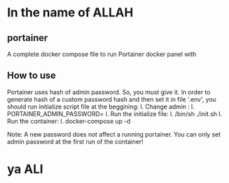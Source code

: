 # In the name of ALLAH

## portainer
A complete docker compose file to run Portainer docker panel with
## How to use
Portainer uses hash of admin password. So, you must give it. In order to generate hash of a custom password hash and then set it in file '.env', you should run initialize script file at the beggining:
        l. Change admin <password>:
                l. PORTAINER_ADMIN_PASSWORD=<password>
        l. Run the initialize file:
                l. /bin/sh ./init.sh
        l. Run the container:
                l. docker-compose up -d

Note: A new password does not affect a running portainer. You can only set admin password at the first run of the container!

# ya ALI
